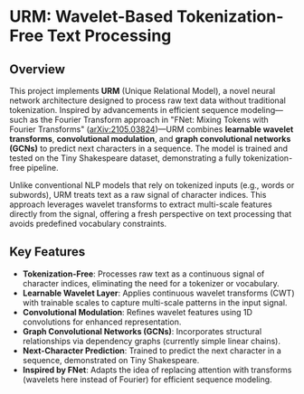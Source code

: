 # URM: Wavelet-Based Tokenization-Free Text Processing

## Overview

This project implements **URM** (Unique Relational Model), a novel neural network architecture designed to process raw text data without traditional tokenization. Inspired by advancements in efficient sequence modeling—such as the Fourier Transform approach in "FNet: Mixing Tokens with Fourier Transforms" ([arXiv:2105.03824](https://arxiv.org/abs/2105.03824))—URM combines **learnable wavelet transforms**, **convolutional modulation**, and **graph convolutional networks (GCNs)** to predict next characters in a sequence. The model is trained and tested on the Tiny Shakespeare dataset, demonstrating a fully tokenization-free pipeline.

Unlike conventional NLP models that rely on tokenized inputs (e.g., words or subwords), URM treats text as a raw signal of character indices. This approach leverages wavelet transforms to extract multi-scale features directly from the signal, offering a fresh perspective on text processing that avoids predefined vocabulary constraints.

## Key Features

- **Tokenization-Free**: Processes raw text as a continuous signal of character indices, eliminating the need for a tokenizer or vocabulary.
- **Learnable Wavelet Layer**: Applies continuous wavelet transforms (CWT) with trainable scales to capture multi-scale patterns in the input signal.
- **Convolutional Modulation**: Refines wavelet features using 1D convolutions for enhanced representation.
- **Graph Convolutional Networks (GCNs)**: Incorporates structural relationships via dependency graphs (currently simple linear chains).
- **Next-Character Prediction**: Trained to predict the next character in a sequence, demonstrated on Tiny Shakespeare.
- **Inspired by FNet**: Adapts the idea of replacing attention with transforms (wavelets here instead of Fourier) for efficient sequence modeling.
